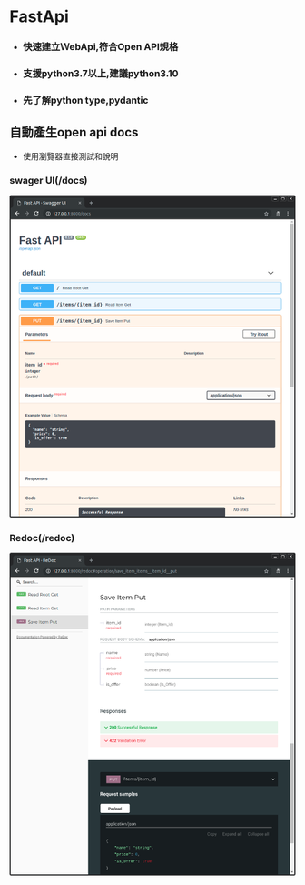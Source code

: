 # FastApi
- ### 快速建立ＷebApi,符合Open API規格
- ### 支援python3.7以上,建議python3.10
- ### 先了解python type,pydantic

## 自動產生open api docs

- 使用瀏覽器直接測試和說明

### swager UI(/docs)

![](./images/pic1.png)

### Redoc(/redoc)

![](./images/pic2.png)









